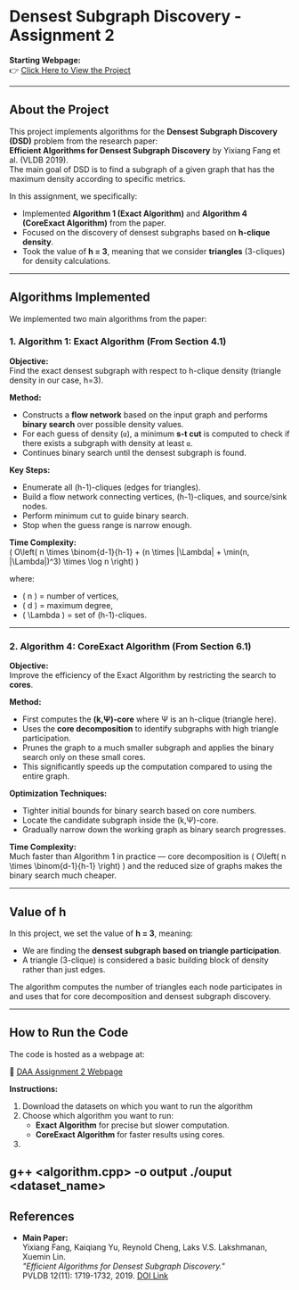 # Densest Subgraph Discovery - Assignment 2

**Starting Webpage:**  
👉 [Click Here to View the Project](https://krish080403.github.io/DAA-Assignment-2/Hosting/main.html)

---

## About the Project

This project implements algorithms for the **Densest Subgraph Discovery (DSD)** problem from the research paper:  
**Efficient Algorithms for Densest Subgraph Discovery** by Yixiang Fang et al. (VLDB 2019).  
The main goal of DSD is to find a subgraph of a given graph that has the maximum density according to specific metrics.

In this assignment, we specifically:
- Implemented **Algorithm 1 (Exact Algorithm)** and **Algorithm 4 (CoreExact Algorithm)** from the paper.
- Focused on the discovery of densest subgraphs based on **h-clique density**.
- Took the value of **h = 3**, meaning that we consider **triangles** (3-cliques) for density calculations.

---

## Algorithms Implemented

We implemented two main algorithms from the paper:

### 1. Algorithm 1: Exact Algorithm (From Section 4.1)

**Objective:**  
Find the exact densest subgraph with respect to h-clique density (triangle density in our case, h=3).

**Method:**  
- Constructs a **flow network** based on the input graph and performs **binary search** over possible density values.
- For each guess of density (`α`), a minimum **s-t cut** is computed to check if there exists a subgraph with density at least `α`.
- Continues binary search until the densest subgraph is found.

**Key Steps:**
- Enumerate all (h-1)-cliques (edges for triangles).
- Build a flow network connecting vertices, (h-1)-cliques, and source/sink nodes.
- Perform minimum cut to guide binary search.
- Stop when the guess range is narrow enough.

**Time Complexity:**  
\( O\left( n \times \binom{d-1}{h-1} + (n \times |\Lambda| + \min(n, |\Lambda|)^3) \times \log n \right) \)

where:
- \( n \) = number of vertices,
- \( d \) = maximum degree,
- \( \Lambda \) = set of (h-1)-cliques.

---

### 2. Algorithm 4: CoreExact Algorithm (From Section 6.1)

**Objective:**  
Improve the efficiency of the Exact Algorithm by restricting the search to **cores**.

**Method:**  
- First computes the **(k,Ψ)-core** where Ψ is an h-clique (triangle here).
- Uses the **core decomposition** to identify subgraphs with high triangle participation.
- Prunes the graph to a much smaller subgraph and applies the binary search only on these small cores.
- This significantly speeds up the computation compared to using the entire graph.

**Optimization Techniques:**
- Tighter initial bounds for binary search based on core numbers.
- Locate the candidate subgraph inside the (k,Ψ)-core.
- Gradually narrow down the working graph as binary search progresses.

**Time Complexity:**  
Much faster than Algorithm 1 in practice — core decomposition is \( O\left( n \times \binom{d-1}{h-1} \right) \) and the reduced size of graphs makes the binary search much cheaper.

---

## Value of **h**

In this project, we set the value of **h = 3**, meaning:
- We are finding the **densest subgraph based on triangle participation**.
- A triangle (3-clique) is considered a basic building block of density rather than just edges.

The algorithm computes the number of triangles each node participates in and uses that for core decomposition and densest subgraph discovery.

---

## How to Run the Code

The code is hosted as a webpage at:

🔗 [DAA Assignment 2 Webpage](https://krish080403.github.io/DAA-Assignment-2/Hosting/main.html)

**Instructions:**
1. Download the datasets on which you want to run the algorithm
2. Choose which algorithm you want to run:
   - **Exact Algorithm** for precise but slower computation.
   - **CoreExact Algorithm** for faster results using cores.
3.
g++ <algorithm.cpp> -o output
./ouput <dataset_name>   
---

## References

- **Main Paper:**  
Yixiang Fang, Kaiqiang Yu, Reynold Cheng, Laks V.S. Lakshmanan, Xuemin Lin.  
*"Efficient Algorithms for Densest Subgraph Discovery."*  
PVLDB 12(11): 1719-1732, 2019. [DOI Link](https://doi.org/10.14778/3342263.3342645)

